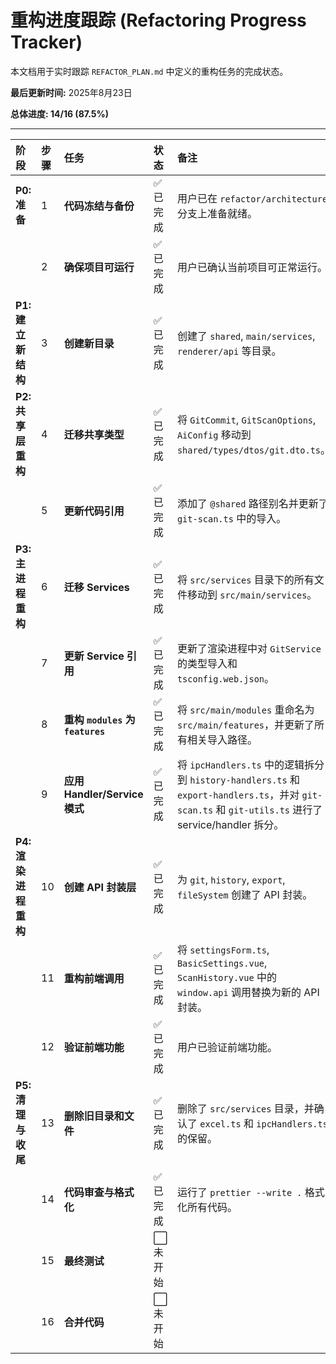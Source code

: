 # 重构进度跟踪 (Refactoring Progress Tracker)

本文档用于实时跟踪 `REFACTOR_PLAN.md` 中定义的重构任务的完成状态。

**最后更新时间:** 2025年8月23日

**总体进度: 14/16 (87.5%)**

---

| 阶段                 | 步骤 | 任务                             | 状态      | 备注                                                                                                                                                 |
| :------------------- | :--- | :------------------------------- | :-------- | :--------------------------------------------------------------------------------------------------------------------------------------------------- |
| **P0: 准备**         | 1    | **代码冻结与备份**               | ✅ 已完成 | 用户已在 `refactor/architecture` 分支上准备就绪。                                                                                                    |
|                      | 2    | **确保项目可运行**               | ✅ 已完成 | 用户已确认当前项目可正常运行。                                                                                                                       |
| **P1: 建立新结构**   | 3    | **创建新目录**                   | ✅ 已完成 | 创建了 `shared`, `main/services`, `renderer/api` 等目录。                                                                                            |
| **P2: 共享层重构**   | 4    | **迁移共享类型**                 | ✅ 已完成 | 将 `GitCommit`, `GitScanOptions`, `AiConfig` 移动到 `shared/types/dtos/git.dto.ts`。                                                                 |
|                      | 5    | **更新代码引用**                 | ✅ 已完成 | 添加了 `@shared` 路径别名并更新了 `git-scan.ts` 中的导入。                                                                                           |
| **P3: 主进程重构**   | 6    | **迁移 Services**                | ✅ 已完成 | 将 `src/services` 目录下的所有文件移动到 `src/main/services`。                                                                                       |
|                      | 7    | **更新 Service 引用**            | ✅ 已完成 | 更新了渲染进程中对 `GitService` 的类型导入和 `tsconfig.web.json`。                                                                                   |
|                      | 8    | **重构 `modules` 为 `features`** | ✅ 已完成 | 将 `src/main/modules` 重命名为 `src/main/features`，并更新了所有相关导入路径。                                                                       |
|                      | 9    | **应用 Handler/Service 模式**    | ✅ 已完成 | 将 `ipcHandlers.ts` 中的逻辑拆分到 `history-handlers.ts` 和 `export-handlers.ts`，并对 `git-scan.ts` 和 `git-utils.ts` 进行了 service/handler 拆分。 |
| **P4: 渲染进程重构** | 10   | **创建 API 封装层**              | ✅ 已完成 | 为 `git`, `history`, `export`, `fileSystem` 创建了 API 封装。                                                                                        |
|                      | 11   | **重构前端调用**                 | ✅ 已完成 | 将 `settingsForm.ts`, `BasicSettings.vue`, `ScanHistory.vue` 中的 `window.api` 调用替换为新的 API 封装。                                             |
|                      | 12   | **验证前端功能**                 | ✅ 已完成 | 用户已验证前端功能。                                                                                                                                 |
| **P5: 清理与收尾**   | 13   | **删除旧目录和文件**             | ✅ 已完成 | 删除了 `src/services` 目录，并确认了 `excel.ts` 和 `ipcHandlers.ts` 的保留。                                                                         |
|                      | 14   | **代码审查与格式化**             | ✅ 已完成 | 运行了 `prettier --write .` 格式化所有代码。                                                                                                         |
|                      | 15   | **最终测试**                     | ⬜️ 未开始 |                                                                                                                                                      |
|                      | 16   | **合并代码**                     | ⬜️ 未开始 |                                                                                                                                                      |